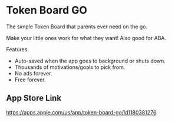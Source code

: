 # Token Board GO
The simple Token Board that parents ever need on the go.

Make your little ones work for what they want! Also good for ABA.

Features:
- Auto-saved when the app goes to background or shuts down. 
- Thousands of motivations/goals to pick from. 
- No ads forever. 
- Free forever. 

## App Store Link
https://apps.apple.com/us/app/token-board-go/id1180381276
